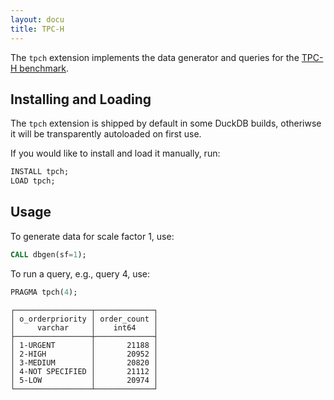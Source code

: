 ```yaml
---
layout: docu
title: TPC-H
---
```


The `tpch` extension implements the data generator and queries for the [TPC-H benchmark](https://www.tpc.org/tpch/).

## Installing and Loading

The `tpch` extension is shipped by default in some DuckDB builds, otheriwse it will be transparently autoloaded on first use.

If you would like to install and load it manually, run:

```sql
INSTALL tpch;
LOAD tpch;
```

## Usage

To generate data for scale factor 1, use:

```sql
CALL dbgen(sf=1);
```

To run a query, e.g., query 4, use:

```sql
PRAGMA tpch(4);
```
```text
┌─────────────────┬─────────────┐
│ o_orderpriority │ order_count │
│     varchar     │    int64    │
├─────────────────┼─────────────┤
│ 1-URGENT        │       21188 │
│ 2-HIGH          │       20952 │
│ 3-MEDIUM        │       20820 │
│ 4-NOT SPECIFIED │       21112 │
│ 5-LOW           │       20974 │
└─────────────────┴─────────────┘
```
